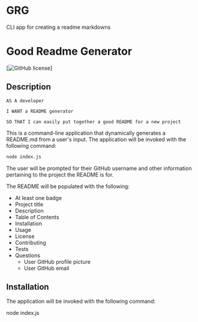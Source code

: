 # GRG
CLI app for creating a readme markdowns



# Good Readme Generator

[![GitHub license](https://img.shields.io/badge/license-MIT-blue.svg)]

## Description

```
AS A developer

I WANT a README generator

SO THAT I can easily put together a good README for a new project
```

This is a command-line application that dynamically generates a README.md from a user's input. The application will be invoked with the following command:

```sh
node index.js
```

The user will be prompted for their GitHub username and other information pertaining to the project the README is for.

The README will be populated with the following:

- At least one badge
- Project title
- Description
- Table of Contents
- Installation
- Usage
- License
- Contributing
- Tests
- Questions
  - User GitHub profile picture
  - User GitHub email

## Installation

The application will be invoked with the following command:

node index.js
